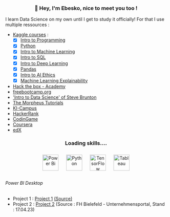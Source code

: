 ### <div align="center">👋 Hey, I'm Ebesko, nice to meet you too !
I learn Data Science on my own until I get to study it officially!
For that I use multiple ressources : 
- [Kaggle courses](https://www.kaggle.com/) :
   - [X] [Intro to Programming](https://github.com/Ebesko/Ebesko/blob/main/Esther%20Bosko%20-%20Intro%20to%20Programming.png)
   - [X] [Python](https://github.com/Ebesko/Ebesko/blob/main/Esther%20Bosko%20-%20Python.png)
   - [X] [Intro to Machine Learning](https://github.com/Ebesko/Ebesko/blob/main/Esther%20Bosko%20-%20Intro%20to%20Machine%20Learning.png)
   - [X] [Intro to SQL](https://github.com/Ebesko/Ebesko/blob/main/Esther%20Bosko%20-%20Intro%20to%20SQL.png)
   - [X] [Intro to Deep Learning](https://github.com/Ebesko/Ebesko/blob/main/Esther%20Bosko%20-%20Intro%20to%20Deep%20Learning.png)
   - [X] [Pandas](https://github.com/Ebesko/Ebesko/blob/main/Esther%20Bosko%20-%20Pandas.png)
   - [X] [Intro to AI Ethics](https://github.com/Ebesko/Ebesko/blob/main/Esther%20Bosko%20-%20Intro%20to%20AI%20Ethics.png)
   - [X] [Machine Learning Explainability](https://github.com/Ebesko/Ebesko/blob/main/Esther%20Bosko%20-%20Machine%20Learning%20Explainability.png)
- [Hack the box - Academy](https://academy.hackthebox.com/)
- [freebootcamp.org](freebootcamp.org)
- ['Intro to Data Science' of Steve Brunton](https://www.youtube.com/playlist?list=PLMrJAkhIeNNQV7wi9r7Kut8liLFMWQOXn)
- [The Morpheus Tutorials](https://www.youtube.com/@TheMorpheusTutorials)
- [KI-Campus](https://ki-campus.org/)
- [HackerRank](https://www.hackerrank.com/)
- [CodinGame](https://www.codingame.com/start)
- [Coursera](https://www.coursera.org/)
- [edX](https://www.edx.org/)
  

### <div align="center">Loading skills....</div>  
  

<div align="center">  
<a href="https://powerbi.microsoft.com/en-us/" target="_blank"><img style="margin: 10px" src="https://profilinator.rishav.dev/skills-assets/powerbi.png" alt="Power Bi" height="50" /></a>  
<a href="https://www.python.org/" target="_blank"><img style="margin: 10px" src="https://profilinator.rishav.dev/skills-assets/python-original.svg" alt="Python" height="50" /></a>  
<a href="https://www.tensorflow.org/" target="_blank"><img style="margin: 10px" src="https://profilinator.rishav.dev/skills-assets/tensorflow-icon.svg" alt="TensorFlow" height="50" /></a>  
<a href="https://www.tableau.com/" target="_blank"><img style="margin: 10px" src="https://profilinator.rishav.dev/skills-assets/tableau.svg" alt="Tableau" height="50" /></a>  
</div>

###### Power BI Desktop 
   - Project 1 : [Project 1](https://github.com/Ebesko/Ebesko/blob/main/PBI_Project1.PNG)
      [(Source)](https://www.kaggle.com/datasets/anushabellam/trending-videos-on-youtube)
   - Project 2 : [Project 2](https://github.com/Ebesko/Ebesko/blob/main/PBI_Project2.gif ) 
      (Source : FH Bielefeld - Unternehmensportal, Stand : 17.04.23)
<!---
Ebesko/Ebesko is a ✨ special ✨ repository because its `README.md` (this file) appears on your GitHub profile.
You can click the Preview link to take a look at your changes.
<a href="https://www.tensorflow.org/" target="_blank"><img style="margin: 10px" src="https://profilinator.rishav.dev/skills-assets/tensorflow-icon.svg" alt="TensorFlow" height="50" /></a>  
<a href="https://pytorch.org/" target="_blank"><img style="margin: 10px" src="https://profilinator.rishav.dev/skills-assets/pytorch-icon.svg" alt="pytorch" height="50" /></a>
--->
